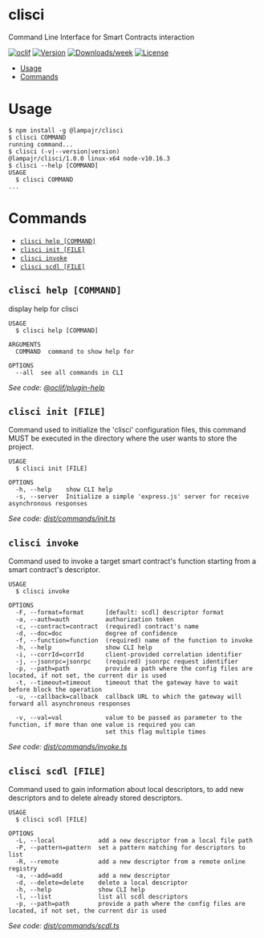 clisci
======

Command Line Interface for Smart Contracts interaction

[![oclif](https://img.shields.io/badge/cli-oclif-brightgreen.svg)](https://oclif.io)
[![Version](https://img.shields.io/npm/v/clisci.svg)](https://npmjs.org/package/clisci)
[![Downloads/week](https://img.shields.io/npm/dw/clisci.svg)](https://npmjs.org/package/clisci)
[![License](https://img.shields.io/npm/l/clisci.svg)](https://github.com/lampajr/toolscip/blob/master/package.json)

<!-- toc -->
* [Usage](#usage)
* [Commands](#commands)
<!-- tocstop -->
# Usage
<!-- usage -->
```sh-session
$ npm install -g @lampajr/clisci
$ clisci COMMAND
running command...
$ clisci (-v|--version|version)
@lampajr/clisci/1.0.0 linux-x64 node-v10.16.3
$ clisci --help [COMMAND]
USAGE
  $ clisci COMMAND
...
```
<!-- usagestop -->
# Commands
<!-- commands -->
* [`clisci help [COMMAND]`](#clisci-help-command)
* [`clisci init [FILE]`](#clisci-init-file)
* [`clisci invoke`](#clisci-invoke)
* [`clisci scdl [FILE]`](#clisci-scdl-file)

## `clisci help [COMMAND]`

display help for clisci

```
USAGE
  $ clisci help [COMMAND]

ARGUMENTS
  COMMAND  command to show help for

OPTIONS
  --all  see all commands in CLI
```

_See code: [@oclif/plugin-help](https://github.com/oclif/plugin-help/blob/v2.2.2/src/commands/help.ts)_

## `clisci init [FILE]`

Command used to initialize the 'clisci' configuration files, this command MUST be executed in the directory where the user wants to store the project.

```
USAGE
  $ clisci init [FILE]

OPTIONS
  -h, --help    show CLI help
  -s, --server  Initialize a simple 'express.js' server for receive asynchronous responses
```

_See code: [dist/commands/init.ts](https://github.com/lampajr/toolscip/blob/v1.0.0/dist/commands/init.ts)_

## `clisci invoke`

Command used to invoke a target smart contract's function starting from a smart contract's descriptor.

```
USAGE
  $ clisci invoke

OPTIONS
  -F, --format=format      [default: scdl] descriptor format
  -a, --auth=auth          authorization token
  -c, --contract=contract  (required) contract's name
  -d, --doc=doc            degree of confidence
  -f, --function=function  (required) name of the function to invoke
  -h, --help               show CLI help
  -i, --corrId=corrId      client-provided correlation identifier
  -j, --jsonrpc=jsonrpc    (required) jsonrpc request identifier
  -p, --path=path          provide a path where the config files are located, if not set, the current dir is used
  -t, --timeout=timeout    timeout that the gateway have to wait before block the operation
  -u, --callback=callback  callback URL to which the gateway will forward all asynchronous responses

  -v, --val=val            value to be passed as parameter to the function, if more than one value is required you can
                           set this flag multiple times
```

_See code: [dist/commands/invoke.ts](https://github.com/lampajr/toolscip/blob/v1.0.0/dist/commands/invoke.ts)_

## `clisci scdl [FILE]`

Command used to gain information about local descriptors, to add new descriptors and to delete already stored descriptors.

```
USAGE
  $ clisci scdl [FILE]

OPTIONS
  -L, --local            add a new descriptor from a local file path
  -P, --pattern=pattern  set a pattern matching for descriptors to list
  -R, --remote           add a new descriptor from a remote online registry
  -a, --add=add          add a new descriptor
  -d, --delete=delete    delete a local descriptor
  -h, --help             show CLI help
  -l, --list             list all scdl descriptors
  -p, --path=path        provide a path where the config files are located, if not set, the current dir is used
```

_See code: [dist/commands/scdl.ts](https://github.com/lampajr/toolscip/blob/v1.0.0/dist/commands/scdl.ts)_
<!-- commandsstop -->
